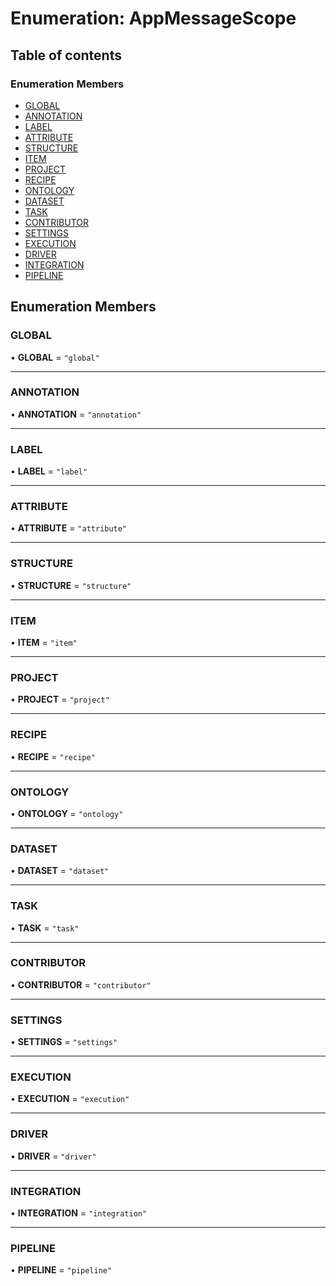 # Enumeration: AppMessageScope

## Table of contents

### Enumeration Members

- [GLOBAL](AppMessageScope.md#global)
- [ANNOTATION](AppMessageScope.md#annotation)
- [LABEL](AppMessageScope.md#label)
- [ATTRIBUTE](AppMessageScope.md#attribute)
- [STRUCTURE](AppMessageScope.md#structure)
- [ITEM](AppMessageScope.md#item)
- [PROJECT](AppMessageScope.md#project)
- [RECIPE](AppMessageScope.md#recipe)
- [ONTOLOGY](AppMessageScope.md#ontology)
- [DATASET](AppMessageScope.md#dataset)
- [TASK](AppMessageScope.md#task)
- [CONTRIBUTOR](AppMessageScope.md#contributor)
- [SETTINGS](AppMessageScope.md#settings)
- [EXECUTION](AppMessageScope.md#execution)
- [DRIVER](AppMessageScope.md#driver)
- [INTEGRATION](AppMessageScope.md#integration)
- [PIPELINE](AppMessageScope.md#pipeline)

## Enumeration Members

### GLOBAL

• **GLOBAL** = ``"global"``

___

### ANNOTATION

• **ANNOTATION** = ``"annotation"``

___

### LABEL

• **LABEL** = ``"label"``

___

### ATTRIBUTE

• **ATTRIBUTE** = ``"attribute"``

___

### STRUCTURE

• **STRUCTURE** = ``"structure"``

___

### ITEM

• **ITEM** = ``"item"``

___

### PROJECT

• **PROJECT** = ``"project"``

___

### RECIPE

• **RECIPE** = ``"recipe"``

___

### ONTOLOGY

• **ONTOLOGY** = ``"ontology"``

___

### DATASET

• **DATASET** = ``"dataset"``

___

### TASK

• **TASK** = ``"task"``

___

### CONTRIBUTOR

• **CONTRIBUTOR** = ``"contributor"``

___

### SETTINGS

• **SETTINGS** = ``"settings"``

___

### EXECUTION

• **EXECUTION** = ``"execution"``

___

### DRIVER

• **DRIVER** = ``"driver"``

___

### INTEGRATION

• **INTEGRATION** = ``"integration"``

___

### PIPELINE

• **PIPELINE** = ``"pipeline"``
